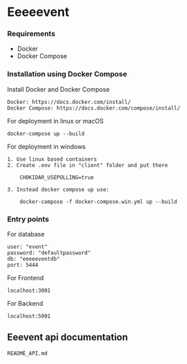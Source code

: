 # Eeeeevent

### Requirements

- Docker
- Docker Compose

### Installation using Docker Compose

Install Docker and Docker Compose

    Docker: https://docs.docker.com/install/
    Docker Compose: https://docs.docker.com/compose/install/

For deployment in linux or macOS

    docker-compose up --build

For deployment in windows

    1. Use linux based containers
    2. Create .env file in "client" folder and put there

        CHOKIDAR_USEPOLLING=true

    3. Instead docker compose up use:

        docker-compose -f docker-compose.win.yml up --build

### Entry points

For database

    user: "event"
    password: "defaultpassword"
    db: "eeeeeventdb"
    port: 5444

For Frontend

    localhost:3001

For Backend

    localhost:5001

## Eeevent api documentation

    README_API.md
